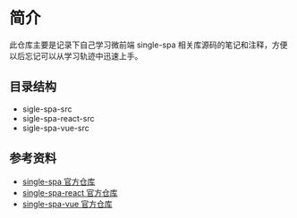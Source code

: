 # 简介

此仓库主要是记录下自己学习微前端 single-spa 相关库源码的笔记和注释，方便以后忘记可以从学习轨迹中迅速上手。

## 目录结构

- sigle-spa-src
- sigle-spa-react-src
- sigle-spa-vue-src

## 参考资料

- [single-spa 官方仓库](https://github.com/single-spa/single-spa)
- [single-spa-react 官方仓库](https://github.com/single-spa/single-spa-react)
- [single-spa-vue 官方仓库](https://github.com/single-spa/single-spa-vue)
